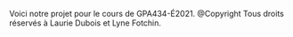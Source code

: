 Voici notre projet pour le cours de GPA434-É2021.
@Copyright Tous droits réservés à Laurie Dubois et Lyne Fotchin.
